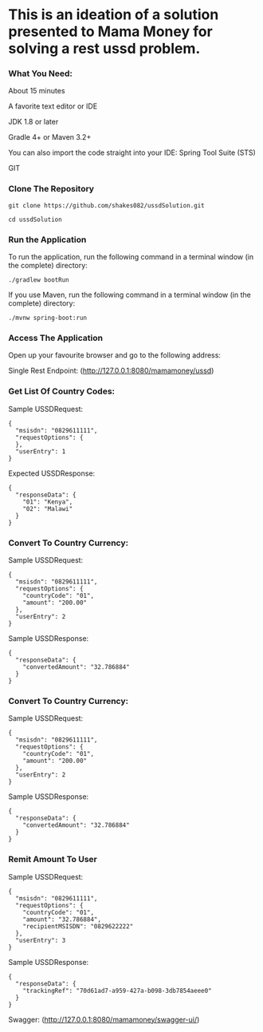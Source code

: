# This is an ideation of a solution presented to Mama Money for solving a rest ussd problem.

### What You Need:

About 15 minutes

A favorite text editor or IDE

JDK 1.8 or later

Gradle 4+ or Maven 3.2+

You can also import the code straight into your IDE: Spring Tool Suite (STS)

GIT

### Clone The Repository

```git clone https://github.com/shakes082/ussdSolution.git```

```cd ussdSolution ```

### Run the Application

To run the application, run the following command in a terminal window (in the complete) directory:

```./gradlew bootRun```

If you use Maven, run the following command in a terminal window (in the complete) directory:<br />

```./mvnw spring-boot:run```

### Access The Application</strong><br />
Open up your favourite browser and go to the following address:<br />

Single Rest Endpoint:
(http://127.0.0.1:8080/mamamoney/ussd)

### Get List Of Country Codes:

Sample USSDRequest:

```
{
  "msisdn": "0829611111",
  "requestOptions": {
  },
  "userEntry": 1
}
```

Expected USSDResponse:

```
{
  "responseData": {
    "01": "Kenya",
    "02": "Malawi"
  }
}
````

### Convert To Country Currency:

Sample USSDRequest:

```
{
  "msisdn": "0829611111",
  "requestOptions": {
    "countryCode": "01",
    "amount": "200.00"
  },
  "userEntry": 2
}
```

Sample USSDResponse:

```
{
  "responseData": {
    "convertedAmount": "32.786884"
  }
}
````

### Convert To Country Currency:

Sample USSDRequest:

```
{
  "msisdn": "0829611111",
  "requestOptions": {
    "countryCode": "01",
    "amount": "200.00"
  },
  "userEntry": 2
}
```

Sample USSDResponse:

```
{
  "responseData": {
    "convertedAmount": "32.786884"
  }
}
````

### Remit Amount To User

Sample USSDRequest:

```
{
  "msisdn": "0829611111",
  "requestOptions": {
    "countryCode": "01",
    "amount": "32.786884",
    "recipientMSISDN": "0829622222"
  },
  "userEntry": 3
}
```

Sample USSDResponse:

```
{
  "responseData": {
    "trackingRef": "70d61ad7-a959-427a-b098-3db7854aeee0"
  }
}
````

Swagger:
(http://127.0.0.1:8080/mamamoney/swagger-ui/)




